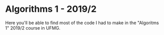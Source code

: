 # Algorithms 1 - 2019/2

Here you'll be able to find most of the code I had to make in the "Algoritms 1" 2019/2 course in UFMG.
